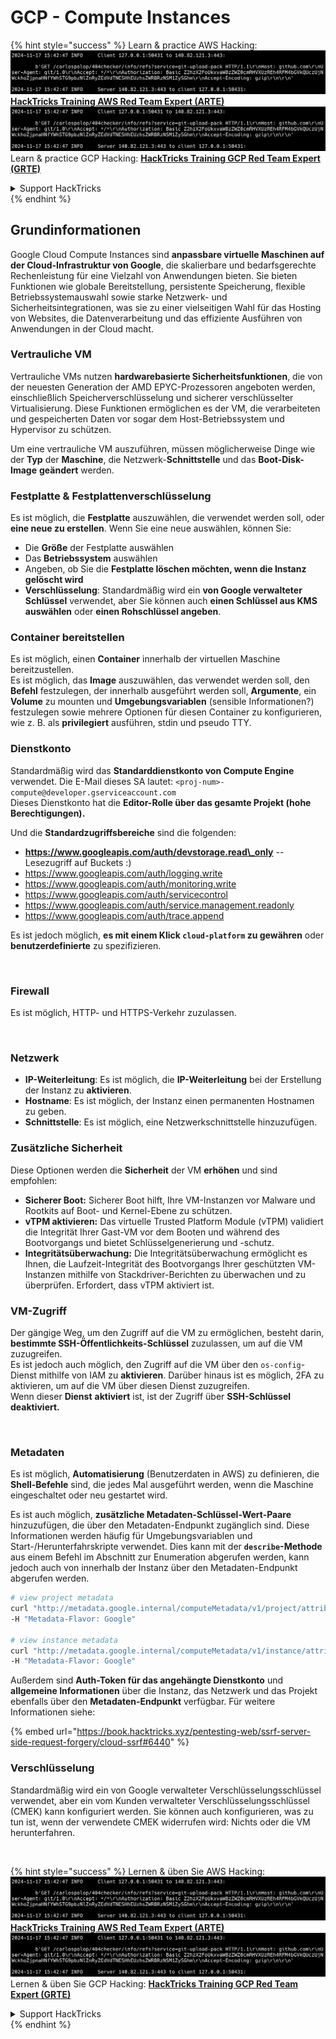 # GCP - Compute Instances

{% hint style="success" %}
Learn & practice AWS Hacking:<img src="../../../../.gitbook/assets/image (1).png" alt="" data-size="line">[**HackTricks Training AWS Red Team Expert (ARTE)**](https://training.hacktricks.xyz/courses/arte)<img src="../../../../.gitbook/assets/image (1).png" alt="" data-size="line">\
Learn & practice GCP Hacking: <img src="../../../../.gitbook/assets/image (2).png" alt="" data-size="line">[**HackTricks Training GCP Red Team Expert (GRTE)**<img src="../../../../.gitbook/assets/image (2).png" alt="" data-size="line">](https://training.hacktricks.xyz/courses/grte)

<details>

<summary>Support HackTricks</summary>

* Check the [**subscription plans**](https://github.com/sponsors/carlospolop)!
* **Join the** 💬 [**Discord group**](https://discord.gg/hRep4RUj7f) or the [**telegram group**](https://t.me/peass) or **follow** us on **Twitter** 🐦 [**@hacktricks\_live**](https://twitter.com/hacktricks\_live)**.**
* **Share hacking tricks by submitting PRs to the** [**HackTricks**](https://github.com/carlospolop/hacktricks) and [**HackTricks Cloud**](https://github.com/carlospolop/hacktricks-cloud) github repos.

</details>
{% endhint %}

## Grundinformationen

Google Cloud Compute Instances sind **anpassbare virtuelle Maschinen auf der Cloud-Infrastruktur von Google**, die skalierbare und bedarfsgerechte Rechenleistung für eine Vielzahl von Anwendungen bieten. Sie bieten Funktionen wie globale Bereitstellung, persistente Speicherung, flexible Betriebssystemauswahl sowie starke Netzwerk- und Sicherheitsintegrationen, was sie zu einer vielseitigen Wahl für das Hosting von Websites, die Datenverarbeitung und das effiziente Ausführen von Anwendungen in der Cloud macht.

### Vertrauliche VM

Vertrauliche VMs nutzen **hardwarebasierte Sicherheitsfunktionen**, die von der neuesten Generation der AMD EPYC-Prozessoren angeboten werden, einschließlich Speicherverschlüsselung und sicherer verschlüsselter Virtualisierung. Diese Funktionen ermöglichen es der VM, die verarbeiteten und gespeicherten Daten vor sogar dem Host-Betriebssystem und Hypervisor zu schützen.

Um eine vertrauliche VM auszuführen, müssen möglicherweise Dinge wie der **Typ** der **Maschine**, die Netzwerk-**Schnittstelle** und das **Boot-Disk-Image** **geändert** werden.

### Festplatte & Festplattenverschlüsselung

Es ist möglich, die **Festplatte** auszuwählen, die verwendet werden soll, oder **eine neue zu erstellen**. Wenn Sie eine neue auswählen, können Sie:

* Die **Größe** der Festplatte auswählen
* Das **Betriebssystem** auswählen
* Angeben, ob Sie die **Festplatte löschen möchten, wenn die Instanz gelöscht wird**
* **Verschlüsselung**: Standardmäßig wird ein **von Google verwalteter Schlüssel** verwendet, aber Sie können auch **einen Schlüssel aus KMS auswählen** oder **einen Rohschlüssel angeben**.

### Container bereitstellen

Es ist möglich, einen **Container** innerhalb der virtuellen Maschine bereitzustellen.\
Es ist möglich, das **Image** auszuwählen, das verwendet werden soll, den **Befehl** festzulegen, der innerhalb ausgeführt werden soll, **Argumente**, ein **Volume** zu mounten und **Umgebungsvariablen** (sensible Informationen?) festzulegen sowie mehrere Optionen für diesen Container zu konfigurieren, wie z. B. als **privilegiert** ausführen, stdin und pseudo TTY.

### Dienstkonto

Standardmäßig wird das **Standarddienstkonto von Compute Engine** verwendet. Die E-Mail dieses SA lautet: `<proj-num>-compute@developer.gserviceaccount.com`\
Dieses Dienstkonto hat die **Editor-Rolle über das gesamte Projekt (hohe Berechtigungen).**

Und die **Standardzugriffsbereiche** sind die folgenden:

* **https://www.googleapis.com/auth/devstorage.read\_only** -- Lesezugriff auf Buckets :)
* https://www.googleapis.com/auth/logging.write
* https://www.googleapis.com/auth/monitoring.write
* https://www.googleapis.com/auth/servicecontrol
* https://www.googleapis.com/auth/service.management.readonly
* https://www.googleapis.com/auth/trace.append

Es ist jedoch möglich, **es mit einem Klick `cloud-platform` zu gewähren** oder **benutzerdefinierte** zu spezifizieren.

<figure><img src="../../../../.gitbook/assets/image (327).png" alt=""><figcaption></figcaption></figure>

### Firewall

Es ist möglich, HTTP- und HTTPS-Verkehr zuzulassen.

<figure><img src="../../../../.gitbook/assets/image (326).png" alt=""><figcaption></figcaption></figure>

### Netzwerk

* **IP-Weiterleitung**: Es ist möglich, die **IP-Weiterleitung** bei der Erstellung der Instanz zu **aktivieren**.
* **Hostname**: Es ist möglich, der Instanz einen permanenten Hostnamen zu geben.
* **Schnittstelle**: Es ist möglich, eine Netzwerkschnittstelle hinzuzufügen.

### Zusätzliche Sicherheit

Diese Optionen werden die **Sicherheit** der VM **erhöhen** und sind empfohlen:

* **Sicherer Boot:** Sicherer Boot hilft, Ihre VM-Instanzen vor Malware und Rootkits auf Boot- und Kernel-Ebene zu schützen.
* **vTPM aktivieren:** Das virtuelle Trusted Platform Module (vTPM) validiert die Integrität Ihrer Gast-VM vor dem Booten und während des Bootvorgangs und bietet Schlüsselgenerierung und -schutz.
* **Integritätsüberwachung:** Die Integritätsüberwachung ermöglicht es Ihnen, die Laufzeit-Integrität des Bootvorgangs Ihrer geschützten VM-Instanzen mithilfe von Stackdriver-Berichten zu überwachen und zu überprüfen. Erfordert, dass vTPM aktiviert ist.

### VM-Zugriff

Der gängige Weg, um den Zugriff auf die VM zu ermöglichen, besteht darin, **bestimmte SSH-Öffentlichkeits-Schlüssel** zuzulassen, um auf die VM zuzugreifen.\
Es ist jedoch auch möglich, den Zugriff auf die VM über den `os-config`-Dienst mithilfe von IAM zu **aktivieren**. Darüber hinaus ist es möglich, 2FA zu aktivieren, um auf die VM über diesen Dienst zuzugreifen.\
Wenn dieser **Dienst** **aktiviert** ist, ist der Zugriff über **SSH-Schlüssel deaktiviert.**

<figure><img src="../../../../.gitbook/assets/image (328).png" alt=""><figcaption></figcaption></figure>

### Metadaten

Es ist möglich, **Automatisierung** (Benutzerdaten in AWS) zu definieren, die **Shell-Befehle** sind, die jedes Mal ausgeführt werden, wenn die Maschine eingeschaltet oder neu gestartet wird.

Es ist auch möglich, **zusätzliche Metadaten-Schlüssel-Wert-Paare** hinzuzufügen, die über den Metadaten-Endpunkt zugänglich sind. Diese Informationen werden häufig für Umgebungsvariablen und Start-/Herunterfahrskripte verwendet. Dies kann mit der **`describe`-Methode** aus einem Befehl im Abschnitt zur Enumeration abgerufen werden, kann jedoch auch von innerhalb der Instanz über den Metadaten-Endpunkt abgerufen werden.
```bash
# view project metadata
curl "http://metadata.google.internal/computeMetadata/v1/project/attributes/?recursive=true&alt=text" \
-H "Metadata-Flavor: Google"

# view instance metadata
curl "http://metadata.google.internal/computeMetadata/v1/instance/attributes/?recursive=true&alt=text" \
-H "Metadata-Flavor: Google"
```
Außerdem sind **Auth-Token für das angehängte Dienstkonto** und **allgemeine Informationen** über die Instanz, das Netzwerk und das Projekt ebenfalls über den **Metadaten-Endpunkt** verfügbar. Für weitere Informationen siehe:

{% embed url="https://book.hacktricks.xyz/pentesting-web/ssrf-server-side-request-forgery/cloud-ssrf#6440" %}

### Verschlüsselung

Standardmäßig wird ein von Google verwalteter Verschlüsselungsschlüssel verwendet, aber ein vom Kunden verwalteter Verschlüsselungsschlüssel (CMEK) kann konfiguriert werden. Sie können auch konfigurieren, was zu tun ist, wenn der verwendete CMEK widerrufen wird: Nichts oder die VM herunterfahren.

<figure><img src="../../../../.gitbook/assets/image (329).png" alt=""><figcaption></figcaption></figure>

{% hint style="success" %}
Lernen & üben Sie AWS Hacking:<img src="../../../../.gitbook/assets/image (1).png" alt="" data-size="line">[**HackTricks Training AWS Red Team Expert (ARTE)**](https://training.hacktricks.xyz/courses/arte)<img src="../../../../.gitbook/assets/image (1).png" alt="" data-size="line">\
Lernen & üben Sie GCP Hacking: <img src="../../../../.gitbook/assets/image (2).png" alt="" data-size="line">[**HackTricks Training GCP Red Team Expert (GRTE)**<img src="../../../../.gitbook/assets/image (2).png" alt="" data-size="line">](https://training.hacktricks.xyz/courses/grte)

<details>

<summary>Support HackTricks</summary>

* Überprüfen Sie die [**Abonnementpläne**](https://github.com/sponsors/carlospolop)!
* **Treten Sie der** 💬 [**Discord-Gruppe**](https://discord.gg/hRep4RUj7f) oder der [**Telegram-Gruppe**](https://t.me/peass) bei oder **folgen** Sie uns auf **Twitter** 🐦 [**@hacktricks\_live**](https://twitter.com/hacktricks\_live)**.**
* **Teilen Sie Hacking-Tricks, indem Sie PRs an die** [**HackTricks**](https://github.com/carlospolop/hacktricks) und [**HackTricks Cloud**](https://github.com/carlospolop/hacktricks-cloud) GitHub-Repos senden.

</details>
{% endhint %}
